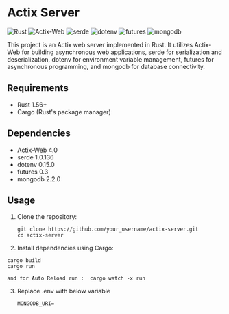 # Actix Server

![Rust](https://img.shields.io/badge/Rust-1.56+-orange.svg)
![Actix-Web](https://img.shields.io/badge/Actix--Web-4.0-green.svg)
![serde](https://img.shields.io/badge/serde-1.0.136-blue.svg)
![dotenv](https://img.shields.io/badge/dotenv-0.15.0-yellow.svg)
![futures](https://img.shields.io/badge/futures-0.3-lightgrey.svg)
![mongodb](https://img.shields.io/badge/mongodb-2.2.0-brightgreen.svg)

This project is an Actix web server implemented in Rust. It utilizes Actix-Web for building asynchronous web applications, serde for serialization and deserialization, dotenv for environment variable management, futures for asynchronous programming, and mongodb for database connectivity.

## Requirements

- Rust 1.56+
- Cargo (Rust's package manager)

## Dependencies

- Actix-Web 4.0
- serde 1.0.136
- dotenv 0.15.0
- futures 0.3
- mongodb 2.2.0

## Usage

1. Clone the repository:

   ```
   git clone https://github.com/your_username/actix-server.git
   cd actix-server

2. Install dependencies using Cargo:

```
cargo build
cargo run
 
and for Auto Reload run :  cargo watch -x run
```

3. Replace .env with below variable

    ```MONGODB_URI=```